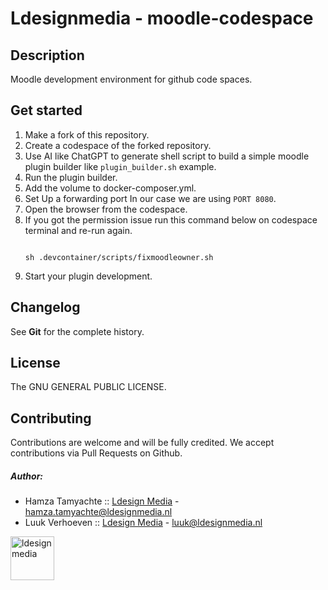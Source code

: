 # Ldesignmedia - moodle-codespace

Description
---------------

Moodle development environment for github code spaces.

Get started
---------------

1. Make a fork of this repository.
2. Create a codespace of the forked repository.
3. Use AI like ChatGPT to generate shell script to build a simple moodle plugin builder like `plugin_builder.sh` example.
4. Run the plugin builder.
5. Add the volume to docker-composer.yml.
6. Set Up a forwarding port In our case we are using `PORT 8080`.
7. Open the browser from the codespace.
8. If you got the permission issue run this command below on codespace terminal and re-run again.
    ```shell

    sh .devcontainer/scripts/fixmoodleowner.sh

    ```
9. Start your plugin development.


Changelog
---------------
See **Git** for the complete history.

## License

The GNU GENERAL PUBLIC LICENSE.

## Contributing

Contributions are welcome and will be fully credited. We accept contributions via Pull Requests on Github.

##### Author:

* Hamza Tamyachte :: [Ldesign Media](https://ldesignmedia.nl/) -  [hamza.tamyachte@ldesignmedia.nl](hamza.tamyachte@ldesignmedia.nl)
* Luuk Verhoeven :: [Ldesign Media](https://ldesignmedia.nl/) - [luuk@ldesignmedia.nl](luuk@ldesignmedia.nl)

<img src="https://ldesignmedia.nl/themes/ldesignmedia/assets/images/logo/logo.svg" alt="ldesignmedia" height="70px">
